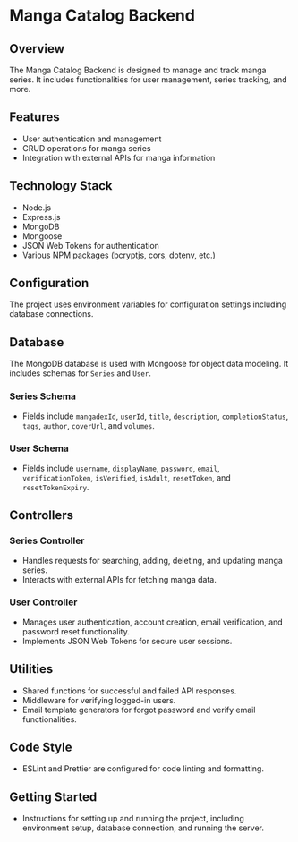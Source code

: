 <!-- // Search Amazon
 https://www.amazon.com/s?k=${title} manga volume {volumeNumber} -->

# Manga Catalog Backend

## Overview

The Manga Catalog Backend is designed to manage and track manga series. It includes functionalities for user management, series tracking, and more.

## Features

- User authentication and management
- CRUD operations for manga series
- Integration with external APIs for manga information

## Technology Stack

- Node.js
- Express.js
- MongoDB
- Mongoose
- JSON Web Tokens for authentication
- Various NPM packages (bcryptjs, cors, dotenv, etc.)

## Configuration

The project uses environment variables for configuration settings including database connections.

## Database

The MongoDB database is used with Mongoose for object data modeling. It includes schemas for `Series` and `User`.

### Series Schema

- Fields include `mangadexId`, `userId`, `title`, `description`, `completionStatus`, `tags`, `author`, `coverUrl`, and `volumes`.

### User Schema

- Fields include `username`, `displayName`, `password`, `email`, `verificationToken`, `isVerified`, `isAdult`, `resetToken`, and `resetTokenExpiry`.

## Controllers

### Series Controller

- Handles requests for searching, adding, deleting, and updating manga series.
- Interacts with external APIs for fetching manga data.

### User Controller

- Manages user authentication, account creation, email verification, and password reset functionality.
- Implements JSON Web Tokens for secure user sessions.

## Utilities

- Shared functions for successful and failed API responses.
- Middleware for verifying logged-in users.
- Email template generators for forgot password and verify email functionalities.

## Code Style

- ESLint and Prettier are configured for code linting and formatting.

## Getting Started

- Instructions for setting up and running the project, including environment setup, database connection, and running the server.
